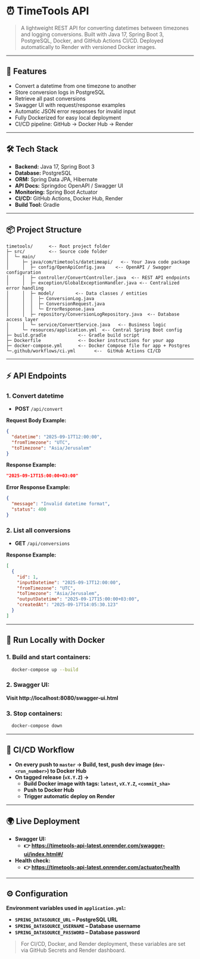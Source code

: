 # ⏰ TimeTools API

> A lightweight REST API for converting datetimes between timezones and logging conversions.
Built with Java 17, Spring Boot 3, PostgreSQL, Docker, and GitHub Actions CI/CD.
Deployed automatically to Render with versioned Docker images.

---

## 🚀 Features

- Convert a datetime from one timezone to another
- Store conversion logs in PostgreSQL
- Retrieve all past conversions
- Swagger UI with request/response examples
- Automatic JSON error responses for invalid input
- Fully Dockerized for easy local deployment
- CI/CD pipeline: GitHub → Docker Hub → Render

---

## 🛠️ Tech Stack

- **Backend:** Java 17, Spring Boot 3
- **Database:** PostgreSQL
- **ORM:** Spring Data JPA, Hibernate
- **API Docs:** Springdoc OpenAPI / Swagger UI
- **Monitoring:** Spring Boot Actuator
- **CI/CD:** GitHub Actions, Docker Hub, Render
- **Build Tool:** Gradle

---

## 📦 Project Structure
    timetools/      <-- Root project folder
    ├─ src/         <-- Source code folder
    │  └─ main/
    │     ├─ java/com/timetools/datetimeapi/   <-- Your Java code package
    │     │  ├─ config/OpenApiConfig.java    <-- OpenAPI / Swagger configuration
    │     │  ├─ controller/ConvertController.java  <-- REST API endpoints
    │     │  ├─ exception/GlobalExceptionHandler.java <-- Centralized error handling
    │     │  ├─ model/        <-- Data classes / entities
    │     │  │  ├─ ConversionLog.java
    │     │  │  ├─ ConversionRequest.java
    │     │  │  └─ ErrorResponse.java
    │     │  ├─ repository/ConversionLogRepository.java  <-- Database access layer
    │     │  └─ service/ConvertService.java   <-- Business logic
    │     └─ resources/application.yml  <-- Central Spring Boot config
    ├─ build.gradle            <-- Gradle build script
    ├─ Dockerfile              <-- Docker instructions for your app
    ├─ docker-compose.yml      <-- Docker Compose file for app + Postgres
    └─.github/workflows/ci.yml       <--  GitHub Actions CI/CD

---

## ⚡ API Endpoints

### 1. Convert datetime

- **POST** `/api/convert`

**Request Body Example:**

```json
{
  "datetime": "2025-09-17T12:00:00",
  "fromTimezone": "UTC",
  "toTimezone": "Asia/Jerusalem"
}
```
**Response Example:**

```json
"2025-09-17T15:00:00+03:00"
```
**Error Response Example:**

```json
{
  "message": "Invalid datetime format",
  "status": 400
}
```

### 2. List all conversions

- **GET** `/api/conversions`

**Response Example:**
```json
[
  {
    "id": 1,
    "inputDatetime": "2025-09-17T12:00:00",
    "fromTimezone": "UTC",
    "toTimezone": "Asia/Jerusalem",
    "outputDatetime": "2025-09-17T15:00:00+03:00",
    "createdAt": "2025-09-17T14:05:30.123"
  }
]
```
---
## 🐳 Run Locally with Docker

### 1. Build and start containers:

```bash 
  docker-compose up --build
```

### 2. Swagger UI:
**Visit http://localhost:8080/swagger-ui.html**

### 3. Stop containers:
```bash 
  docker-compose down
```
---

## 🔄 CI/CD Workflow

- **On every push to `master` → Build, test, push dev image (`dev-<run_number>`) to Docker Hub**
- **On tagged release (`vX.Y.Z`) →**
  - **Build Docker image with tags: `latest`, `vX.Y.Z`, `<commit_sha>`**
  - **Push to Docker Hub**
  - **Trigger automatic deploy on Render**
---

## 🌍 Live Deployment
- **Swagger UI:**
  - **👉 https://timetools-api-latest.onrender.com/swagger-ui/index.html#/**
- **Health check:**
    - **👉 https://timetools-api-latest.onrender.com/actuator/health**
---
## ⚙️ Configuration

**Environment variables used in `application.yml`:**
- **`SPRING_DATASOURCE_URL` – PostgreSQL URL**
- **`SPRING_DATASOURCE_USERNAME` – Database username**
- **`SPRING_DATASOURCE_PASSWORD` – Database password**
> For CI/CD, Docker, and Render deployment, these variables are set via GitHub Secrets and Render dashboard.


